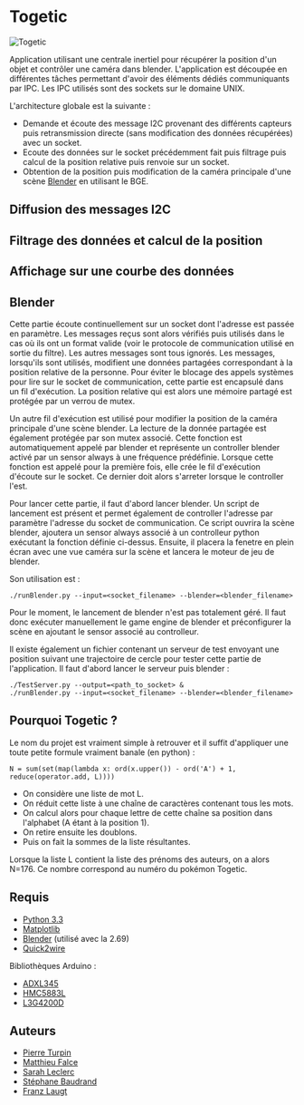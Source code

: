 Togetic
=======

![Togetic][]

Application utilisant une centrale inertiel pour récupérer la position d'un
objet et contrôler une caméra dans blender.  L'application est découpée en
différentes tâches permettant d'avoir des éléments dédiés communiquants par
IPC.  Les IPC utilisés sont des sockets sur le domaine UNIX.

L'architecture globale est la suivante :
- Demande et écoute des message I2C provenant des différents capteurs puis
  retransmission directe (sans modification des données récupérées) avec un
  socket.
- Ecoute des données sur le socket précédemment fait puis filtrage puis calcul
  de la position relative puis renvoie sur un socket.
- Obtention de la position puis modification de la caméra principale d'une
  scène [Blender][] en utilisant le BGE.

## Diffusion des messages I2C

## Filtrage des données et calcul de la position

## Affichage sur une courbe des données

## Blender
Cette partie écoute continuellement sur un socket dont l'adresse est passée en
paramètre. Les messages reçus sont alors vérifiés puis utilisés dans le cas où
ils ont un format valide (voir le protocole de communication utilisé en sortie
du filtre). Les autres messages sont tous ignorés. Les messages, lorsqu'ils
sont utilisés, modifient une données partagées correspondant à la position
relative de la personne. Pour éviter le blocage des appels systèmes pour lire
sur le socket de communication, cette partie est encapsulé dans un fil
d'exécution. La position relative qui est alors une mémoire partagé est
protégée par un verrou de mutex.

Un autre fil d'exécution est utilisé pour modifier la position de la caméra
principale d'une scène blender. La lecture de la donnée partagée est également
protégée par son mutex associé. Cette fonction est automatiquement appelé par
blender et représente un controller blender activé par un sensor always à une
fréquence prédéfinie. Lorsque cette fonction est appelé pour la première fois,
elle crée le fil d'exécution d'écoute sur le socket. Ce dernier doit alors
s'arreter lorsque le controller l'est.

Pour lancer cette partie, il faut d'abord lancer blender. Un script de
lancement est présent et permet également de controller l'adresse par paramètre
l'adresse du socket de communication. Ce script ouvrira la scène blender,
ajoutera un sensor always associé à un controlleur python exécutant la fonction
définie ci-dessus. Ensuite, il placera la fenetre en plein écran avec une vue
caméra sur la scène et lancera le moteur de jeu de blender.

Son utilisation est :

    ./runBlender.py --input=<socket_filename> --blender=<blender_filename>

Pour le moment, le lancement de blender n'est pas totalement géré. Il faut donc
exécuter manuellement le game engine de blender et préconfigurer la scène en
ajoutant le sensor associé au controlleur.

Il existe également un fichier contenant un serveur de test envoyant une
position suivant une trajectoire de cercle pour tester cette partie de
l'application. Il faut d'abord lancer le serveur puis blender :

    ./TestServer.py --output=<path_to_socket> &
    ./runBlender.py --input=<socket_filename> --blender=<blender_filename>

## Pourquoi Togetic ?
Le nom du projet est vraiment simple à retrouver et il suffit d'appliquer une
toute petite formule vraiment banale (en python) :

    N = sum(set(map(lambda x: ord(x.upper()) - ord('A') + 1, reduce(operator.add, L))))

- On considère une liste de mot L.
- On réduit cette liste à une chaîne de caractères contenant tous les mots.
- On calcul alors pour chaque lettre de cette chaîne sa position dans
  l'alphabet (A étant à la position 1).
- On retire ensuite les doublons.
- Puis on fait la sommes de la liste résultantes.

Lorsque la liste L contient la liste des prénoms des auteurs, on a alors N=176.
Ce nombre correspond au numéro du pokémon Togetic.

## Requis
- [Python 3.3][]
- [Matplotlib][]
- [Blender][] (utilisé avec la 2.69)
- [Quick2wire][]

Bibliothèques Arduino :
- [ADXL345][]
- [HMC5883L][]
- [L3G4200D][]

## Auteurs
- [Pierre Turpin][]
- [Matthieu Falce][]
- [Sarah Leclerc][]
- [Stéphane Baudrand][]
- [Franz Laugt][]

[Togetic]: ../../blob/master/assets/togetic.png?raw=true
[Python 3.3]: http://www.python.org/download/releases/3.3
[Matplotlib]: http://matplotlib.org
[Blender]: http://www.blender.org
[Pierre Turpin]: https://github.com/TurpIF
[Matthieu Falce]: https://github.com/ice3
[Sarah Leclerc]: https://github.com/SarahLeclerc
[Stéphane Baudrand]: https://github.com/Stefjeanne
[Franz Laugt]: https://github.com/znarf94
[Quick2wire]: https://github.com/quick2wire/quick2wire-python-api
[ADXL345]: http://code.google.com/p/adxl345driver/
[HMC5883L]: http://www.loveelectronics.co.uk/Tutorials/8/hmc5883l-tutorial-and-arduino-library
[L3G4200D]: http://bildr.org/2011/06/l3g4200d-arduino/
